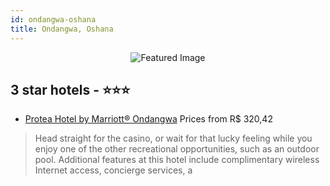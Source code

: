 ```yaml
---
id: ondangwa-oshana
title: Ondangwa, Oshana
---
```


<center><img src="https://i.travelapi.com/hotels/2000000/1420000/1417400/1417314/0029f6c4_z.jpg" alt="Featured Image" /></center>


##  3 star hotels - ⭐️⭐️⭐️

-    [Protea Hotel by Marriott® Ondangwa](https://us.hurb.com/hotels/ondangwa/protea-hotel-by-marriott-r-ondangwa-JNP-JP765916?cmp=18055) Prices from R$ 320,42
   > Head straight for the casino, or wait for that lucky feeling while you enjoy one of the other recreational opportunities, such as an outdoor pool. Additional features at this hotel include complimentary wireless Internet access, concierge services, a
